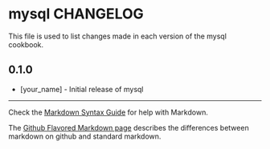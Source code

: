 # mysql CHANGELOG

This file is used to list changes made in each version of the mysql cookbook.

## 0.1.0
- [your_name] - Initial release of mysql

- - -
Check the [Markdown Syntax Guide](http://daringfireball.net/projects/markdown/syntax) for help with Markdown.

The [Github Flavored Markdown page](http://github.github.com/github-flavored-markdown/) describes the differences between markdown on github and standard markdown.
